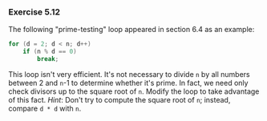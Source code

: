 ### Exercise 5.12
The following "prime-testing" loop appeared in section 6.4 as an example:

```c
for (d = 2; d < n; d++)
    if (n % d == 0)
        break;
```

This loop isn't very efficient. It's not necessary to divide `n` by all numbers
between 2 and `n`-1 to determine whether it's prime. In fact, we need only check
divisors up to the square root of `n`. Modify the loop to take advantage of this
fact. *Hint*: Don't try to compute the square root of `n`; instead, compare `d *
d` with `n`.

<!--
### Solution

```c
for (d = 2; d * d <= n; d++)
    if (n % d == 0)
        break;
```
